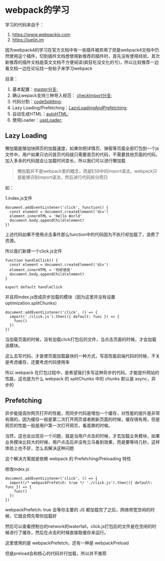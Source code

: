 # webpack的学习
学习的代码来自于：
1. https://www.webpackjs.com
2. https://juejin.im

因为webpack4的学习在官方文档中有一些插件被弃用了但是webpack4文档中仍然使用这个插件，切到插件文档想使用新推荐的插件时，首先没有使用经验，其次新推荐的插件文档是英文文档不方便阅读(疯狂吃没文化的亏)，所以比较推荐一边看文档一边在论坛找一些帖子来学习webpack

目录：

1. 基本配置：[master分支](https://github.com/ChunchunIsMe/studyWebpack "master");
2. 确认wepack支持三种导入规范： [checkImport分支](https://github.com/ChunchunIsMe/studyWebpack/tree/checkImport "checkImport");
3. 代码分割：[codeSplitting](https://github.com/ChunchunIsMe/studyWebpack/tree/codeSplitting "codeSplitting");
4. Lazy Loading/Prefetching：[LazyLoadingAndPrefetching](https://github.com/ChunchunIsMe/studyWebpack/tree/LazyLoadingAndPrefetching "LazyLoadingAndPrefetching");
5. 自动生成HTML：[autoHTML](https://github.com/ChunchunIsMe/studyWebpack/tree/autoHTML "autoHTML");
6. 使用Loader：[useLoader](https://github.com/ChunchunIsMe/studyWebpack/tree/useLoader "useLoader");

## Lazy Loading
懒加载能够加快网页的加载速度，如果你把详情页、弹窗等页面全部打包到一个js文件中，用户如果只访问首页代码就只需要首页的代码，不需要其他页面的代码，加入多余的代码就会让加载时间变长，所以我们可以进行懒加载

> 懒加载并不是webpack里的概念，而是ES6中的import语法，webpack只是能够识别import语法，然后进行代码拆分而已

如：

1.index.js文件
```
document.addEventListener('click', function() {
  const element = document.createElement('div')
  element.innerHTML = 'Hello World'
  document.body.appendChild(element)
})
```

上述代码如果不使用点击事件那么function中的代码因为不执行却加载了，浪费了资源。

所以我们新建一个click.js文件

```
function handleClick() {
  const element = document.createElement('div')
  element.innerHTML = '你好朋友'
  document.body.appendChild(element)
}

export default handleClick
```

并且将index.js改成异步加载的模块（因为这里并没有设置optimization.splitChunks）
```
document.addEventListener('click', () => {
  import('./click.js').then(({ default: func }) => {
    func()
  })
})
```
当加载页面的时候，没有加载click打包后的文件，当点击页面的时候，才会加载该模块。

这么去写代码，才是使页面加载最快的一种方式，写高性能前端代码的时候，不关是考虑缓存，还要考虑代码使用率

所以 webpack 在打包过程中，是希望我们多写这种异步的代码，才能提升网站的性能，这也是为什么 webpack 的 splitChunks 中的 chunks 默认是 async，异步的
## Prefetching
异步能提高你网页打开的性能，而同步代码是增加一个缓存，对性能的提升是非常有限的，因为缓存一般是第二次打开网页或者刷新页面的时候，缓存很有用，但是网页的性能一般是用户第一次打开网页，看首屏的时候。

当然，这也会出现另一个问题，就是当用户点击的时候，才去加载业务模块，如果业务模块比较大的时候，用户点击后并没有立马看到效果，而是要等待几秒，这样体验上也不好，怎么去解决这种问题

这个解决方案就是依赖 webpack 的 Prefetching/Preloading 特性

修改index.js
```
document.addEventListener('click', () => {
  import(/* webpackPrefetch: true */ './click.js').then(({ default: func }) => {
    func()
  })
})
```
webpackPrefetch: true 会等你主要的 JS 都加载完了之后，网络带宽空闲的时候，它就会预先帮你加载好

然后可以查看控制台的network的waterfall，click.js打包后的文件是在空闲的时候进行了缓存，然后在点击的时候直接取缓存来运行。

这里使用的是 webpackPrefetch，还有一种是 webpackPreload

但是preload会和核心的代码并行加载，所以并不推荐